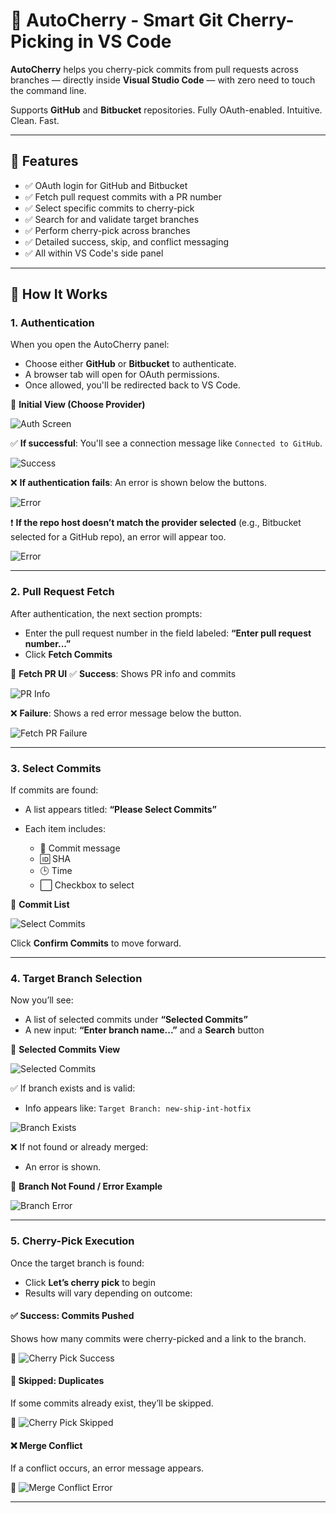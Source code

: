 # 🍒 AutoCherry - Smart Git Cherry-Picking in VS Code

**AutoCherry** helps you cherry-pick commits from pull requests across branches — directly inside **Visual Studio Code** — with zero need to touch the command line.

Supports **GitHub** and **Bitbucket** repositories. Fully OAuth-enabled. Intuitive. Clean. Fast.

---

## 🚀 Features

- ✅ OAuth login for GitHub and Bitbucket
- ✅ Fetch pull request commits with a PR number
- ✅ Select specific commits to cherry-pick
- ✅ Search for and validate target branches
- ✅ Perform cherry-pick across branches
- ✅ Detailed success, skip, and conflict messaging
- ✅ All within VS Code's side panel

---

## 🧭 How It Works

### 1. **Authentication**

When you open the AutoCherry panel:

- Choose either **GitHub** or **Bitbucket** to authenticate.
- A browser tab will open for OAuth permissions.
- Once allowed, you'll be redirected back to VS Code.

📸 **Initial View (Choose Provider)**

![Auth Screen](extension/assets/screens/AuthCTA.png)

✅ **If successful**: You'll see a connection message like `Connected to GitHub`.

![Success](extension/assets/screens/AuthSuccess.png)

❌ **If authentication fails**: An error is shown below the buttons.

![Error](extension/assets/screens/AuthError.png)

❗ **If the repo host doesn’t match the provider selected** (e.g., Bitbucket selected for a GitHub repo), an error will appear too.

![Error](extension/assets/screens/WrongHostError.png)

---

### 2. **Pull Request Fetch**

After authentication, the next section prompts:

- Enter the pull request number in the field labeled: **“Enter pull request number...”**
- Click **Fetch Commits**

📸 **Fetch PR UI**
✅ **Success**: Shows PR info and commits

![PR Info](extension/assets/screens/SelectCommits.png)

❌ **Failure**: Shows a red error message below the button.

![Fetch PR Failure](extension/assets/screens/PullRequestSearchError.png)

---

### 3. **Select Commits**

If commits are found:

- A list appears titled: **“Please Select Commits”**
- Each item includes:

  - 📝 Commit message
  - 🆔 SHA
  - 🕒 Time
  - ⬜ Checkbox to select

📸 **Commit List**

![Select Commits](extension/assets/screens/SelectCommits.png)

Click **Confirm Commits** to move forward.

---

### 4. **Target Branch Selection**

Now you’ll see:

- A list of selected commits under **“Selected Commits”**
- A new input: **“Enter branch name...”** and a **Search** button

📸 **Selected Commits View**

![Selected Commits](extension/assets/screens/SelectedCommits.png)

✅ If branch exists and is valid:

- Info appears like: `Target Branch: new-ship-int-hotfix`

![Branch Exists](extension/assets/screens/CherryPickCTA.png)

❌ If not found or already merged:

- An error is shown.

📸 **Branch Not Found / Error Example**

![Branch Error](extension/assets/screens/BranchSearchError.png)

---

### 5. **Cherry-Pick Execution**

Once the target branch is found:

- Click **Let’s cherry pick** to begin
- Results will vary depending on outcome:

#### ✅ **Success: Commits Pushed**

Shows how many commits were cherry-picked and a link to the branch.

📸
![Cherry Pick Success](extension/assets/screens/CherryPickPushed.png)

#### 🔁 **Skipped: Duplicates**

If some commits already exist, they’ll be skipped.

📸
![Cherry Pick Skipped](extension/assets/screens/CherryPickSkipped.png)

#### ❌ **Merge Conflict**

If a conflict occurs, an error message appears.

📸
![Merge Conflict Error](extension/assets/screens/CherryPickMergeError.png)

---
